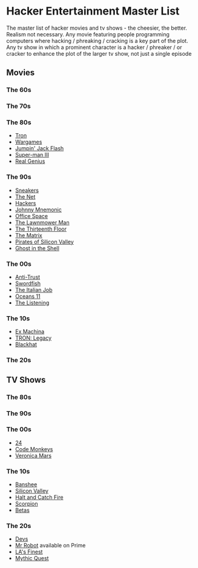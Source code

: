 # Hacker Entertainment Master List
The master list of hacker movies and tv shows - the cheesier, the better.  Realism not necessary.
Any movie featuring people programming computers where hacking / phreaking / cracking is a key part of the plot.
Any tv show in which a prominent character is a hacker / phreaker / or cracker to enhance the plot of the larger tv show, not just a single episode

## Movies
### The 60s

### The 70s

### The 80s
 - [Tron](https://www.imdb.com/title/tt0084827/?ref_=nv_sr_srsg_3)
 - [Wargames](https://www.imdb.com/title/tt0086567/)
 - [Jumpin' Jack Flash](https://www.imdb.com/title/tt0091306/?ref_=nv_sr_srsg_0)
 - [Super-man III](https://www.imdb.com/title/tt0086393/)
 - [Real Genius](https://www.imdb.com/title/tt0089886/)

### The 90s
 - [Sneakers](https://www.imdb.com/title/tt0105435/?ref_=nv_sr_srsg_0)
 - [The Net](https://www.imdb.com/title/tt0113957/?ref_=nv_sr_srsg_0)
 - [Hackers](https://www.imdb.com/title/tt0113243/?ref_=nv_sr_srsg_0)
 - [Johnny Mnemonic](https://www.imdb.com/title/tt0113481/?ref_=nv_sr_srsg_0)
 - [Office Space](https://www.imdb.com/title/tt0151804/?ref_=fn_al_tt_1)
 - [The Lawnmower Man](https://www.imdb.com/title/tt0104692/)
 - [The Thirteenth Floor](https://www.imdb.com/title/tt0139809/)
 - [The Matrix](https://www.imdb.com/title/tt0133093/)
 - [Pirates of Silicon Valley](https://www.imdb.com/title/tt0168122)
 - [Ghost in the Shell](https://www.imdb.com/title/tt0113568)

### The 00s
 - [Anti-Trust](https://www.imdb.com/title/tt0218817/?ref_=fn_al_tt_1)
 - [Swordfish](https://www.imdb.com/title/tt0244244/)
 - [The Italian Job](https://www.imdb.com/title/tt0317740/)
 - [Oceans 11](https://www.imdb.com/title/tt0240772/?ref_=nv_sr_srsg_0)
 - [The Listening](https://www.imdb.com/title/tt0427461)

### The 10s
 - [Ex Machina](https://www.imdb.com/title/tt0470752/)
 - [TRON: Legacy](https://www.imdb.com/title/tt1104001/)
 - [Blackhat](https://www.imdb.com/title/tt2717822/)
 
### The 20s

## TV Shows

### The 80s

### The 90s

### The 00s
 - [24](https://www.imdb.com/title/tt0285331/)
 - [Code Monkeys](https://www.imdb.com/title/tt1068683/)
 - [Veronica Mars](https://www.imdb.com/title/tt0412253/)
 
### The 10s
 - [Banshee](https://www.imdb.com/title/tt0285331/)
 - [Silicon Valley](https://www.imdb.com/title/tt2575988/)
 - [Halt and Catch Fire](https://www.imdb.com/title/tt2543312/)
 - [Scorpion](https://www.imdb.com/title/tt3514324/)
 - [Betas](https://www.imdb.com/title/tt3012184/)
 
### The 20s
 - [Devs](https://www.imdb.com/title/tt8134186/)
 - [Mr Robot](https://www.imdb.com/title/tt4158110/) available on Prime
 - [LA's Finest](https://www.imdb.com/title/tt7555294/)
 - [Mythic Quest](https://www.imdb.com/title/tt8879940/)
 
